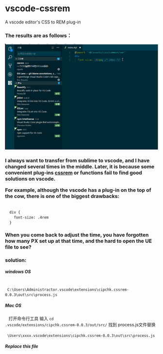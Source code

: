 # vscode-cssrem
A vscode editor's CSS to REM plug-in

### The results are as follows：

![](https://github.com/wanlixi/vscode-cssrem/blob/master/vscode-cssrem-plugin.gif)

<h3> 
  I always want to transfer from sublime to vscode, and I have changed several times in the middle. Later, it is because some convenient plug-ins <a href="https://marketplace.visualstudio.com/items?itemName=cipchk.cssrem">cssrem</a> or functions fail to find good solutions on vscode.

For example, although the vscode has a plug-in on the top of the cow, there is one of the biggest drawbacks:
</h3>
<code>
  div {
    font-size: .4rem
  }
</code>
<h3>When you come back to adjust the time, you have forgotten how many PX set up at that time, and the hard to open the UE file to see?</h3>

### solution:
  ##### windows OS
    <code>
      C:\Users\Administractor\.vscode\extensions\cipchk.cssrem-0.0.3\out\src\process.js
    </code>
  ##### Mac OS
    打开命令行工具 输入 <code>cd .vscode/extensions/cipchk.cssrem-0.0.3/out/src/</code> 找到 process.js文件替换
    <code>
      \Users\xxxx\.vscode\extensions\cipchk.cssrem-0.0.3\out\src\process.js
    </code>
  ##### Replace this file

